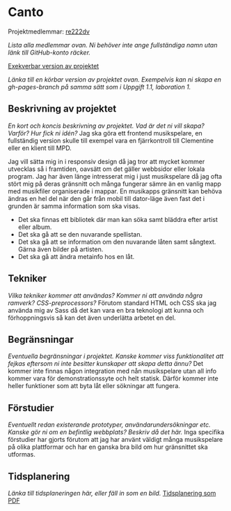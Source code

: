 # Canto
Projektmedlemmar: 
[re222dv](https://github.com/re222dv)

*Lista alla medlemmar ovan. Ni behöver inte ange fullständiga namn utan länk till GitHub-konto räcker.*

[Exekverbar version av projektet](http://re222dv.github.io/Projekt)

*Länka till en körbar version av projektet ovan. Exempelvis kan ni skapa en gh-pages-branch på samma sätt som i Uppgift 1.1, laboration 1.*

## Beskrivning av projektet
*En kort och koncis beskrivning av projektet. Vad är det ni vill skapa? Varför? Hur fick ni idén?*
Jag ska göra ett frontend musikspelare, en fullständig version skulle till exempel vara en fjärrkontroll till Clementine
eller en klient till MPD.

Jag vill sätta mig in i responsiv design då jag tror att mycket kommer utvecklas så i framtiden, oavsätt om det gäller
webbsidor eller lokala program. Jag har även länge intresserat mig i just musikspelare då jag ofta stört mig på deras
gränsnitt och många fungerar sämre än en vanlig mapp med musikfiler organiserade i mappar.
En musikapps gränsnitt kan behöva ändras en hel del när den går från mobil till dator-läge även fast det i grunden är
samma information som ska visas.

* Det ska finnas ett bibliotek där man kan söka samt bläddra efter artist eller album.
* Det ska gå att se den nuvarande spellistan.
* Det ska gå att se information om den nuvarande låten samt sångtext. Gärna även bilder på artisten.
* Det ska gå att ändra metainfo hos en låt.

## Tekniker
*Vilka tekniker kommer att användas? Kommer ni att använda några ramverk? CSS-preprocessors?*
Förutom standard HTML och CSS ska jag använda mig av Sass då det kan vara en bra teknologi att kunna och förhoppningsvis
så kan det även underlätta arbetet en del.

## Begränsningar
*Eventuella begränsningar i projektet. Kanske kommer viss funktionalitet att fejkas eftersom ni inte besitter kunskaper att skapa detta ännu?*
Det kommer inte finnas någon integration med nån musikspelare utan all info kommer vara för demonstrationssyte och helt
statisk. Därför kommer inte heller funktioner som att byta låt eller sökningar att fungera.

## Förstudier
*Eventuellt redan existerande prototyper, användarundersökningar etc. Kanske gör ni om en befintlig webbplats? Beskriv då det här.*
Inga specifika förstudier har gjorts förutom att jag har använt väldigt många musikspelare på olika plattformar och har
en ganska bra bild om hur gränsnittet ska utformas.

## Tidsplanering
*Länka till tidsplaneringen här, eller fäll in som en bild.*
[Tidsplanering som PDF](https://raw.github.com/re222dv/Projekt/master/doc/tidsplanering.pdf)